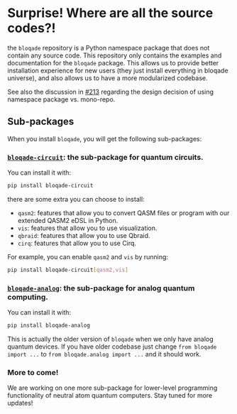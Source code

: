 # Surprise! Where are all the source codes?!

the `bloqade` repository is a Python namespace package that does
not contain any source code. This repository only contains the examples
and documentation for the `bloqade` package. This allows us to provide
better installation experience for new users (they just install everything
in bloqade universe), and also allows us to have a more modularized codebase.

See also the discussion in [#213](https://github.com/QuEraComputing/bloqade/issues/213)
regarding the design decision of using namespace package vs. mono-repo.

## Sub-packages

When you install `bloqade`, you will get the following sub-packages:

### [`bloqade-circuit`](https://github.com/QuEraComputing/bloqade-circuit): the sub-package for quantum circuits.

You can install it with:

```bash
pip install bloqade-circuit
```

there are some extra you can choose to install:

- `qasm2`: features that allow you to convert QASM files or program with our extended QASM2 eDSL in Python.
- `vis`: features that allow you to use visualization.
- `qbraid`: features that allow you to use Qbraid.
- `cirq`: features that allow you to use Cirq.

For example, you can enable `qasm2` and `vis` by running:

```bash
pip install bloqade-circuit[qasm2,vis]
```

### [`bloqade-analog`](https://github.com/QuEraComputing/bloqade-circuit): the sub-package for analog quantum computing.

You can install it with:

```bash
pip install bloqade-analog
```

This is actually the older version of `bloqade` when we only have analog quantum devices. If you have older codebase just change `from bloqade import ...` to `from bloqade.analog import ...` and it should work.


### More to come!

We are working on one more sub-package for lower-level programming functionality of
neutral atom quantum computers. Stay tuned for more updates!

